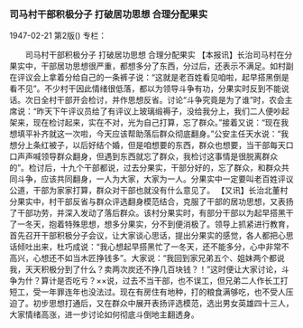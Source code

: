 ### 司马村干部积极分子  打破居功思想  合理分配果实

1947-02-21
第2版()
专栏：

　　司马村干部积极分子
    打破居功思想
    合理分配果实
    【本报讯】长治司马村在分果实中，干部居功思想很严重，都想多分了东西，分过后，还表示不满足。如村副在评议会上拿着分给自己的一条裤子说：“这就是老百姓看见咱啦，起早搭黑倒是看不见”。不少村干因此情绪很低落，都以为领导斗争有功，分果实时反到不能说话。次日全村干部开会检讨，并作思想反省。讨论“斗争究竟是为了谁”时，农会主席说：“昨天下午评议员给了有评议上玻璃缎褥子，没给我分上，我们二人便吵起架来，现在检讨起来，实在不对，光为自己打算，忘了群众。”接着又说：“现在我想填平补齐就这一次啦，今天应该帮助落后群众彻底翻身。”公安主任天水说：“我想分上条红被子，以后好结个婚，但是咱想要的东西，群众也想要，当干部每天口口声声喊领导群众翻身，但遇到东西就忘了群众，我检讨这事情是很脱离群众的”。检讨后，十九个干部都说，过去分果实，干部分好的，忘了群众，和群众共同斗争，应该共同翻身，一人为大家，大家为一人。分果实中一定要叫老百姓评议公道，干部为家家打算，群众对干部也就没有什么意见了。
    【又讯】长治北董村分果实中，村干部反省与群众评选翻身模范结合，克服了干部的居功思想，又表扬了干部功劳，并深入发动了落后群众。该村分果实时，有部分干部以为起早搭黑干了一冬天，抱着特殊思想，想多分果实，分不到便消极了。领导上抓紧进行教育，首先召开干部积极分子会议，让大家谈心思话，提出分果实的感觉，各人都把心思话倾吐出来，杜巧成说：“我心想起早搭黑忙了一冬天，还不能多分，心中非常不高兴，心想还不如当木匠挣钱多”。大家说：“我回到家兄弟五个、姐妹两个都说我，天天积极分到了什么？卖两次炭还不挣几百块钱？！”这时便让大家讨论，斗争为什？算计是否吃亏？××说，过去不当干部，也不误工，但兄弟二人作长工打短工，受一年罪连年也没法过。现在有房住有地种，打的粮食满够吃，也不受人压迫了。初步思想打通后，又在群众中展开表扬评选模范，选出男女英雄四十三人，大家情绪高涨，进一步讨论如何彻底斗倒地主翻透身。
